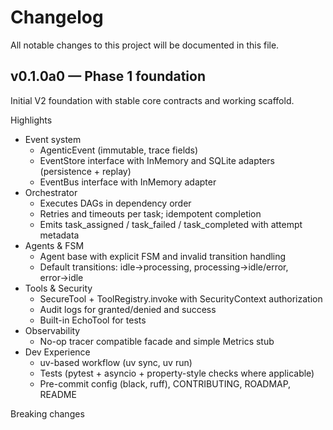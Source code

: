 # Changelog

All notable changes to this project will be documented in this file.

## v0.1.0a0 — Phase 1 foundation

Initial V2 foundation with stable core contracts and working scaffold.

Highlights
- Event system
  - AgenticEvent (immutable, trace fields)
  - EventStore interface with InMemory and SQLite adapters (persistence + replay)
  - EventBus interface with InMemory adapter
- Orchestrator
  - Executes DAGs in dependency order
  - Retries and timeouts per task; idempotent completion
  - Emits task_assigned / task_failed / task_completed with attempt metadata
- Agents & FSM
  - Agent base with explicit FSM and invalid transition handling
  - Default transitions: idle→processing, processing→idle/error, error→idle
- Tools & Security
  - SecureTool + ToolRegistry.invoke with SecurityContext authorization
  - Audit logs for granted/denied and success
  - Built-in EchoTool for tests
- Observability
  - No-op tracer compatible facade and simple Metrics stub
- Dev Experience
  - uv-based workflow (uv sync, uv run)
  - Tests (pytest + asyncio + property-style checks where applicable)
  - Pre-commit config (black, ruff), CONTRIBUTING, ROADMAP, README

Breaking changes
- Repo reset from v1: legacy code, tests, and docs were archived via tag/branch (v1-archive, v1-legacy) and removed from main.

Upgrade notes
- Use uv for environment management:
  - `uv sync --extra dev`
  - `uv run pytest -q`
  - `uv run python examples/basic_workflow.py`

Next (Phase 2)
- Communication bus (WebSocket/Redis), basic interaction patterns
- Tracing exporters, metrics integration, supervisor agent scaffolding
- Provider adapters for LLM/embeddings/vector and RAG template
